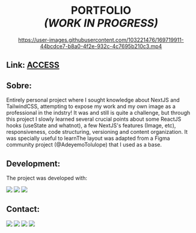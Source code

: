 <div align="center"><h1> PORTFOLIO 
  <br>
  <i>(WORK IN PROGRESS)</i> </h1>

https://user-images.githubusercontent.com/103221476/169719911-44bcdce7-b8a0-4f2e-932c-4c7695b210c3.mp4


</div>

<h2>Link: <a href="https://ronaldolopes.vercel.app/"> ACCESS </a></h2>

<h2>Sobre:</h2>
Entirely personal project where I sought knowledge about NextJS and TailwindCSS, attempting to expose my work and my own image as a professional in the indstry! It was and still is quite a challenge, but through this project I slowly learned several crucial points about some ReactJS hooks (useState and whatnot), a few NextJS's features (Image, etc), responsiveness, code structuring, versioning and content organization. It was specially useful to learnThe layout was adapted from a Figma community project (@AdeyemoTolulope) that I used as a base.

<h2>Development:</h2>
  The project was developed with:

<img src ="https://img.shields.io/badge/Next-black?style=for-the-badge&logo=next.js&logoColor=white"> <img src ="https://img.shields.io/badge/TypeScript-007ACC?style=for-the-badge&logo=typescript&logoColor=white"> <img src ="https://img.shields.io/badge/Tailwind_CSS-38B2AC?style=for-the-badge&logo=tailwind-css&logoColor=white">  
  
<h2>Contact:</h3>

<a href="mailto:ronaldofslopes@gmail.com"><image src = "https://img.shields.io/badge/Gmail-D14836?style=for-the-badge&logo=gmail&logoColor=white"></a>
<a href="https://api.whatsapp.com/send?phone=5521979433173"><image src = "https://img.shields.io/badge/WhatsApp-25D366?style=for-the-badge&logo=whatsapp&logoColor=white"></a> <a href="https://www.linkedin.com/in/ronaldo-figueiredo-santiago-lopes-rj/"><image src = "https://img.shields.io/badge/LinkedIn-0077B5?style=for-the-badge&logo=linkedin&logoColor=white"></a> <a href="https://www.instagram.com/ronaldolopes9256/"><image src = "https://img.shields.io/badge/Instagram-E4405F?style=for-the-badge&logo=instagram&logoColor=white">

